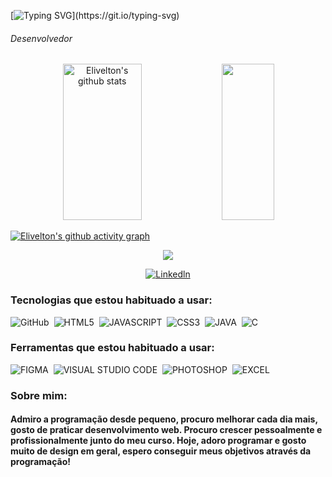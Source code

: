 
[![Typing SVG](https://readme-typing-svg.herokuapp.com?pause=1000&color=33cc33&size=40&center=true&vCenter=true&width=1000&height=180&lines=Ol%C3%A1+a+todos%2C+Meu+nome+%C3%A9+Elivelton!;Sou+de+Triunfo%2C+Para%C3%ADba%2C+Brasil;Estudo+no+Instituto+Federal+da+Para%C3%ADba.)](https://git.io/typing-svg)
###### Desenvolvedor

<div align="center">  
  <img width="50%" height="250px" src="https://github-readme-stats.vercel.app/api?username=livelton&show_icons=true&count_private=true&hide_border=true&title_color=33cc33&icon_color=33cc33&text_color=c9d1d9&bg_color=0d1117" alt="Elivelton's github stats" /> 
  <img width="41%" height="250" src="https://github-readme-stats.vercel.app/api/top-langs/?username=livelton&layout=compact&hide_border=true&title_color=33cc33&text_color=c9d1d9&bg_color=0d1117" />
</div>

[![Elivelton's github activity graph](https://github-readme-activity-graph.cyclic.app/graph?username=livelton&theme=github-compact)](https://github.com/ashutosh00710/github-readme-activity-graph)

<p align="center">
  <img src="https://github-profile-trophy.vercel.app/?username=livelton&theme=onestar&row=2&no-bg=true&column=3&margin-w=15&margin-h=15" />
</p>

<div align="center">

  <a href="https://www.linkedin.com/in/elivelton-pereira-da-silva-0a7971257/">![Linkedln](https://img.shields.io/badge/LinkedIn-0077B5?style=for-the-badge&logo=linkedin&logoColor=white)</a>

</div>

### Tecnologias que estou habituado a usar:

![GitHub](https://img.shields.io/badge/-GitHub-0D1117?style=for-the-badge&logo=github&labelColor=0D1117)&nbsp;
![HTML5](https://img.shields.io/badge/-HTML5-0D1117?style=for-the-badge&logo=html5&logoColor=FFFFFF&labelColor=0D1117)&nbsp;
![JAVASCRIPT](https://img.shields.io/badge/-JavaScript-0D1117?style=for-the-badge&logo=html5&logoColor=FFFFFF&labelColor=0D1117)&nbsp;
![CSS3](https://img.shields.io/badge/-CSS3-0D1117?style=for-the-badge&logo=css3&labelColor=0D1117)&nbsp;
![JAVA](https://img.shields.io/badge/-Java-0D1117?style=for-the-badge&logo=openjdk&labelColor=0D1117)&nbsp;
![C](https://img.shields.io/badge/-C-0D1117?style=for-the-badge&logo=c&logoColor=FFFFFF&labelColor=0D1117)&nbsp;


### Ferramentas que estou habituado a usar:
![FIGMA](https://img.shields.io/badge/-Figma-0D1117?style=for-the-badge&logo=figma&logoColor=FFFFFF&labelColor=0D1117)&nbsp;
![VISUAL STUDIO CODE](https://img.shields.io/badge/-VSCode-0D1117?style=for-the-badge&logo=visualstudiocode&logoColor=FFFFFF&labelColor=0D1117)&nbsp;
![PHOTOSHOP](https://img.shields.io/badge/-Photoshop-0D1117?style=for-the-badge&logo=adobephotoshop&logoColor=FFFFFF&labelColor=0D1117)&nbsp;
![EXCEL](https://img.shields.io/badge/-Excel-0D1117?style=for-the-badge&logo=microsoftexcel&logoColor=FFFFFF&labelColor=0D1117)&nbsp;


### Sobre mim:
#### Admiro a programação desde pequeno, procuro melhorar cada dia mais, gosto de praticar desenvolvimento web. Procuro crescer pessoalmente e profissionalmente junto do meu curso. Hoje, adoro programar e gosto muito de design em geral, espero conseguir meus objetivos através da programação!


